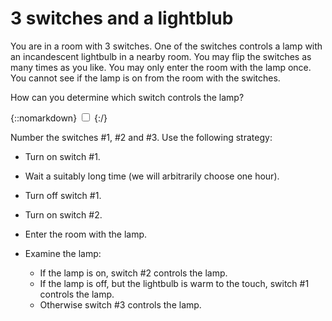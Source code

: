 # 3 switches and a lightblub

You are in a room with 3 switches. One of the switches controls a lamp with an
incandescent lightbulb in a nearby room. You may flip the switches as many times
as you like. You may only enter the room with the lamp once. You cannot see if
the lamp is on from the room with the switches.

How can you determine which switch controls the lamp?

{::nomarkdown}
<label for="{{ include.id }}"></label>
<input type="checkbox" class="solution" id="{{ include.id }}">
{:/}
<div>

Number the switches \#1, \#2 and \#3. Use the following strategy:

* Turn on switch \#1.
* Wait a suitably long time (we will arbitrarily choose one hour).
* Turn off switch \#1.
* Turn on switch \#2.
* Enter the room with the lamp.
* Examine the lamp:

  * If the lamp is on, switch \#2 controls the lamp.
  * If the lamp is off, but the lightbulb is warm to the touch,
            switch \#1 controls the lamp.
  * Otherwise switch \#3 controls the lamp.

</div>
